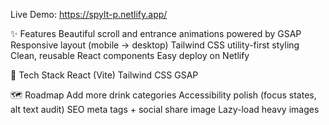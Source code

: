 Live Demo: https://spylt-p.netlify.app/

✨ Features
        Beautiful scroll and entrance animations powered by GSAP
        Responsive layout (mobile → desktop)
        Tailwind CSS utility-first styling
        Clean, reusable React components
        Easy deploy on Netlify

🧰 Tech Stack
      React (Vite)
      Tailwind CSS
      GSAP

🗺️ Roadmap
      Add more drink categories
      Accessibility polish (focus states, alt text audit) 
      SEO meta tags + social share image
      Lazy-load heavy images
      

        
